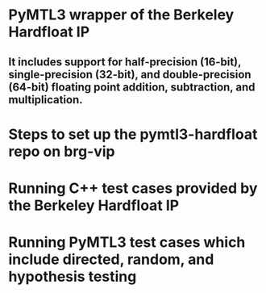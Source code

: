 # PyMTL3 wrapper of the Berkeley Hardfloat IP
## It includes support for half-precision (16-bit), single-precision (32-bit), and double-precision (64-bit) floating point addition, subtraction, and multiplication. 

# Steps to set up the pymtl3-hardfloat repo on brg-vip
## 

# Running C++ test cases provided by the Berkeley Hardfloat IP

# Running PyMTL3 test cases which include directed, random, and hypothesis testing
